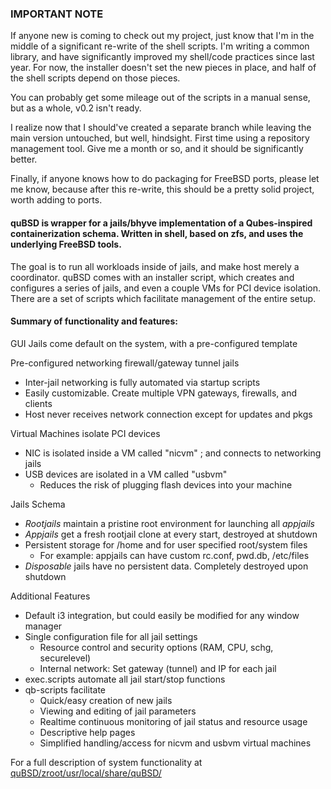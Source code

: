 ### IMPORTANT NOTE ###

If anyone new is coming to check out my project, just know that I'm in the middle of a significant re-write of the shell scripts. I'm writing a common library, and have significantly improved my shell/code practices since last year. For now, the installer doesn't set the new pieces in place, and half of the shell scripts depend on those pieces. 

You can probably get some mileage out of the scripts in a manual sense, but as a whole, v0.2 isn't ready. 

I realize now that I should've created a separate branch while leaving the main version untouched, but well, hindsight. First time using a repository management tool. Give me a month or so, and it should be significantly better.

Finally, if anyone knows how to do packaging for FreeBSD ports, please let me know, because after this re-write, this should be a pretty solid project, worth adding to ports. 


#### quBSD is wrapper for a jails/bhyve implementation of a Qubes-inspired containerization schema. Written in shell, based on zfs, and uses the underlying FreeBSD tools.

The goal is to run all workloads inside of jails, and make host merely a coordinator. quBSD comes with an installer script, which creates and configures a series of jails, and even a couple VMs for PCI device isolation. There are a set of scripts which facilitate management of the entire setup.

#### Summary of functionality and features: 

GUI Jails come default on the system, with a pre-configured template

Pre-configured networking firewall/gateway tunnel jails     
- Inter-jail networking is fully automated via startup scripts     
- Easily customizable. Create multiple VPN gateways, firewalls, and clients     
- Host never receives network connection except for updates and pkgs    

Virtual Machines isolate PCI devices    
- NIC is isolated inside a VM called "nicvm" ; and connects to networking jails    
- USB devices are isolated in a VM called "usbvm"     
   - Reduces the risk of plugging flash devices into your machine      

Jails Schema      
- *Rootjails* maintain a pristine root environment for launching all *appjails*    
- *Appjails* get a fresh rootjail clone at every start, destroyed at shutdown     
- Persistent storage for /home and for user specified root/system files    
   - For example: appjails can have custom rc.conf, pwd.db, /etc/files    
- *Disposable* jails have no persistent data. Completely destroyed upon shutdown       

Additional Features    
- Default i3 integration, but could easily be modified for any window manager    
- Single configuration file for all jail settings    
   - Resource control and security options (RAM, CPU, schg, securelevel)    
   - Internal network:  Set gateway (tunnel) and IP for each jail    
- exec.scripts automate all jail start/stop functions   
- qb-scripts facilitate    
   - Quick/easy creation of new jails     
   - Viewing and editing of jail parameters     
   - Realtime continuous monitoring of jail status and resource usage     
   - Descriptive help pages      
   - Simplified handling/access for nicvm and usbvm virtual machines     

For a full description of system functionality at [quBSD/zroot/usr/local/share/quBSD/](https://github.com/BawdyAnarchist/quBSD/tree/master/zroot/usr/local/share/quBSD)
